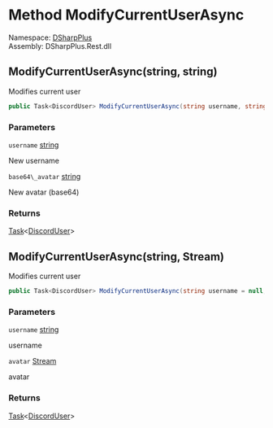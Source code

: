 # Method ModifyCurrentUserAsync

Namespace: [DSharpPlus](DSharpPlus.md)  
Assembly: DSharpPlus.Rest.dll

## <a id="DSharpPlus_DiscordRestClient_ModifyCurrentUserAsync_System_String_System_String_"></a>ModifyCurrentUserAsync\(string, string\)

Modifies current user

```csharp
public Task<DiscordUser> ModifyCurrentUserAsync(string username, string base64_avatar)
```

### Parameters

`username` [string](https://learn.microsoft.com/dotnet/api/system.string)

New username

`base64\_avatar` [string](https://learn.microsoft.com/dotnet/api/system.string)

New avatar (base64)

### Returns

[Task](https://learn.microsoft.com/dotnet/api/system.threading.tasks.task\-1)<[DiscordUser](DSharpPlus.Entities.DiscordUser.md)\>

## <a id="DSharpPlus_DiscordRestClient_ModifyCurrentUserAsync_System_String_System_IO_Stream_"></a>ModifyCurrentUserAsync\(string, Stream\)

Modifies current user

```csharp
public Task<DiscordUser> ModifyCurrentUserAsync(string username = null, Stream avatar = null)
```

### Parameters

`username` [string](https://learn.microsoft.com/dotnet/api/system.string)

username

`avatar` [Stream](https://learn.microsoft.com/dotnet/api/system.io.stream)

avatar

### Returns

[Task](https://learn.microsoft.com/dotnet/api/system.threading.tasks.task\-1)<[DiscordUser](DSharpPlus.Entities.DiscordUser.md)\>

